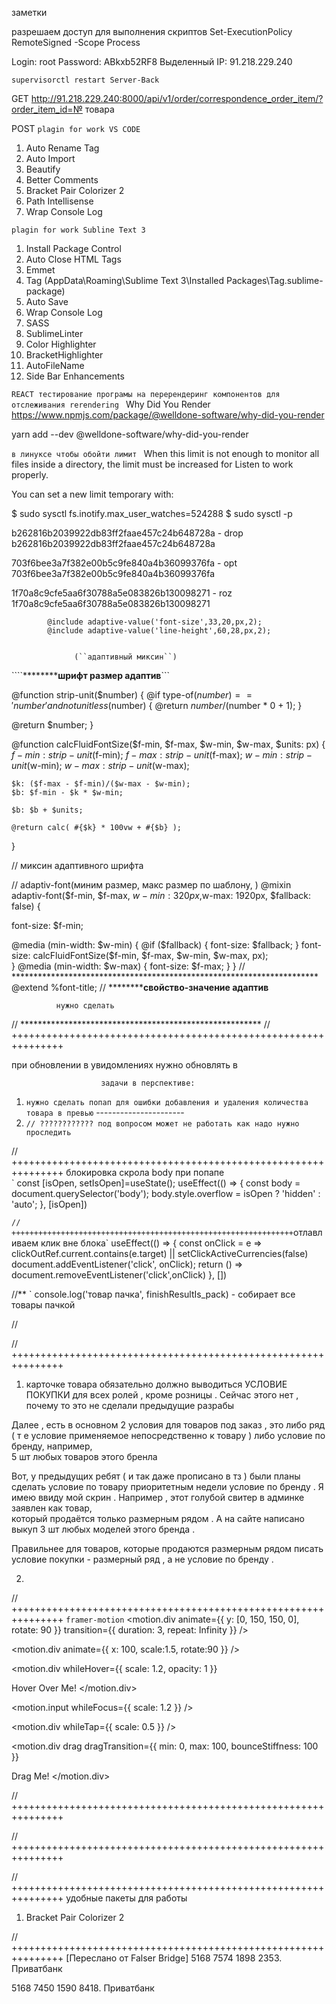   заметки

разрешаем доступ для выполнения скриптов 
Set-ExecutionPolicy RemoteSigned -Scope Process

Login: root
Password: ABkxb52RF8
Выделенный IP: 91.218.229.240
        
    supervisorctl restart Server-Back

GET
http://91.218.229.240:8000/api/v1/order/correspondence_order_item/?order_item_id=№ товара

POST
``````plagin for work VS CODE``````
1) Auto Rename Tag 
2) Auto Import
3) Beautify
4) Better Comments
5) Bracket Pair Colorizer 2
6) Path Intellisense
7) Wrap Console Log


``````plagin for work Subline Text 3``````
1) Install Package Control
2) Auto Close HTML Tags
3) Emmet
4) Tag (AppData\Roaming\Sublime Text 3\Installed Packages\Tag.sublime-package)
5) Auto Save
5) Wrap Console Log
6) SASS
7) SublimeLinter
8) Color Highlighter
9) BracketHighlighter
10) AutoFileName
11) Side Bar Enhancements

`````REACT тестирование програмы на перерендеринг компонентов для отслеживания rerendering `````
Why Did You Render
https://www.npmjs.com/package/@welldone-software/why-did-you-render

yarn add --dev @welldone-software/why-did-you-render



```в линуксе чтобы обойти лимит ```
When this limit is not enough to monitor all files inside a directory, the limit must be increased for Listen to work properly.

You can set a new limit temporary with:

$ sudo sysctl fs.inotify.max_user_watches=524288
$ sudo sysctl -p



b262816b2039922db83ff2faae457c24b648728a - drop
b262816b2039922db83ff2faae457c24b648728a

703f6bee3a7f382e00b5c9fe840a4b36099376fa - opt
703f6bee3a7f382e00b5c9fe840a4b36099376fa

1f70a8c9cfe5aa6f30788a5e083826b130098271 - roz
1f70a8c9cfe5aa6f30788a5e083826b130098271

			@include adaptive-value('font-size',33,20,px,2);
			@include adaptive-value('line-height',60,28,px,2);


                  (``адаптивный миксин``)
                  
````************************шрифт размер адаптив****************```

@function strip-unit($number) {
  @if type-of($number) == 'number' and not unitless($number) {
    @return $number / ($number * 0 + 1);
  }

  @return $number;
}

@function calcFluidFontSize($f-min, $f-max, $w-min, $w-max, $units: px) {
  $f-min: strip-unit($f-min);
  $f-max: strip-unit($f-max);
  $w-min: strip-unit($w-min);
  $w-max: strip-unit($w-max);
  
	$k: ($f-max - $f-min)/($w-max - $w-min);
	$b: $f-min - $k * $w-min;

	$b: $b + $units;

	@return calc( #{$k} * 100vw + #{$b} );
}

// миксин адаптивного шрифта

// adaptiv-font(миним размер, макс размер по шаблону, )
@mixin adaptiv-font($f-min, $f-max, $w-min: 320px,$w-max: 1920px, $fallback: false) {
  
  font-size: $f-min;
  
  @media (min-width: $w-min) {
    @if ($fallback) {
      font-size: $fallback;
    }
    font-size: calcFluidFontSize($f-min, $f-max, $w-min, $w-max, px);  
  }
  @media (min-width: $w-max) {
    font-size: $f-max;
  }
}
// **********************************************************************
@extend %font-title;
// ************************свойство-значение адаптив****************

              нужно сделать

// *******************************************************
// +++++++++++++++++++++++++++++++++++++++++++++++++++++++++++++++

при обновлении в увидомлениях нужно обновлять в 

                        задачи в перспективе: 

1) `нужно сделать попап для ошибки добавления и удаления количества товара в превью`
        ----------------------
2) `// ???????????? под вопросом может не работать как надо нужно проследить`


// +++++++++++++++++++++++++++++++++++++++++++++++++++++++++++++++
        блокировка скрола body при попапе  
  `
  const [isOpen, setIsOpen]=useState();
  useEffect(() => {
    const body = document.querySelector('body');
    body.style.overflow = isOpen ? 'hidden' : 'auto';
  }, [isOpen])
  
  `
// +++++++++++++++++++++++++++++++++++++++++++++++++++++++++++++++
            `отлавливаем клик вне блока`
  useEffect(() => {
     const onClick = e => clickOutRef.current.contains(e.target) || setClickActiveCurrencies(false)
     document.addEventListener('click', onClick);
     return () => document.removeEventListener('click',onClick)
  }, [])


//**
`
console.log('товар пачка', finishResultIs_pack) - собирает все товары пачкой 



//



// +++++++++++++++++++++++++++++++++++++++++++++++++++++++++++++++

1)  карточке товара обязательно должно выводиться УСЛОВИЕ ПОКУПКИ для всех ролей , 
кроме розницы . Сейчас этого нет , почему то это не сделали предыдущие разрабы

Далее , есть в основном 2 условия для товаров под заказ , это либо ряд ( т е условие 
применяемое  непосредственно к товару ) либо условие по бренду, например,  
5 шт любых товаров этого бренла

Вот, у предыдущих ребят ( и так даже прописано в тз ) были планы сделать условие 
по товару приоритетным недели условие по бренду .
Я имею ввиду мой скрин . Например , этот голубой свитер в админке заявлен как товар,  
который продаётся только размерным рядом . А на сайте написано выкуп 3 шт любых моделей этого бренда .

Правильнее для товаров,  которые продаются размерным рядом писать условие покупки - 
размерный ряд , а не условие по бренду .

2) 



// +++++++++++++++++++++++++++++++++++++++++++++++++++++++++++++++
    `framer-motion`
<motion.div
  animate={{ y: [0, 150, 150, 0], rotate: 90 }}
  transition={{ duration: 3, repeat: Infinity }}
/>

<motion.div 
    animate={{ x: 100, scale:1.5, rotate:90 }} 
/>

<motion.div 
    whileHover={{ scale: 1.2, opacity: 1 }}
>
  Hover Over Me!
</motion.div>

<motion.input 
    whileFocus={{ scale: 1.2 }} 
/>

<motion.div 
    whileTap={{ scale: 0.5 }} 
/>

<motion.div
  drag
  dragTransition={{
    min: 0,
    max: 100,
    bounceStiffness: 100
  }}
>
 Drag Me!
</motion.div>



// +++++++++++++++++++++++++++++++++++++++++++++++++++++++++++++++





// +++++++++++++++++++++++++++++++++++++++++++++++++++++++++++++++




// +++++++++++++++++++++++++++++++++++++++++++++++++++++++++++++++
удобные пакеты для работы

1) Bracket Pair Colorizer 2




// +++++++++++++++++++++++++++++++++++++++++++++++++++++++++++++++
[Переслано от Falser Bridge]
5168 7574 1898 2353. Приватбанк


5168 7450 1590 8418. Приватбанк

